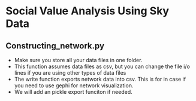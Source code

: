 # Social Value Analysis Using Sky Data
## Constructing_network.py 
- Make sure you store all your data files in one folder. 
- This function assumes data files as csv, but you can change the file i/o lines if you are using other types of data files
- The write function exports network data into csv. This is for in case if you need to use gephi for network visualization. 
- We will add an pickle export funciton if needed. 
